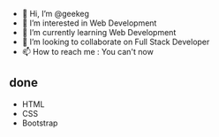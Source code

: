 - 👋 Hi, I’m @geekeg
- 👀 I’m interested in Web Development
- 🌱 I’m currently learning Web Development
- 💞️ I’m looking to collaborate on Full Stack Developer
- 📫 How to reach me : You can't now

<!---
geekeg/geekeg is a ✨ special ✨ repository because its `README.md` (this file) appears on your GitHub profile.
You can click the Preview link to take a look at your changes.
--->

## done
  - HTML
  - CSS
  - Bootstrap
